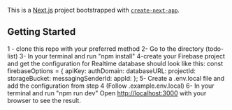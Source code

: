 This is a [Next.js](https://nextjs.org/) project bootstrapped with [`create-next-app`](https://github.com/vercel/next.js/tree/canary/packages/create-next-app).

## Getting Started

1 - clone this repo with your preferred method
2- Go to the directory (todo-list)
3- In your terminal and run "npm install"
4-create your Firebase project and get the configuration for Realtime database 
should look like this:
const firebaseOptions = {
  apiKey: 
  authDomain: 
  databaseURL:
  projectId: 
  storageBucket: 
  messagingSenderId: 
  appId: 
};
5- Create a .env.local file and add the configuration from step 4 (Follow .example.env.local) 
6- In your terminal and run "npm run dev"
Open [http://localhost:3000](http://localhost:3000) with your browser to see the result.



